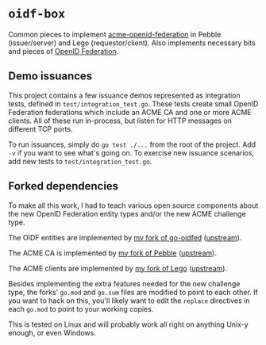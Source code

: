 # `oidf-box`

Common pieces to implement [acme-openid-federation][acmeopenid] in Pebble (issuer/server) and Lego
(requestor/client). Also implements necessary bits and pieces of [OpenID Federation][oidf].

## Demo issuances

This project contains a few issuance demos represented as integration tests, defined in
`test/integration_test.go`. These tests create small OpenID Federation federations which include an
ACME CA and one or more ACME clients. All of these run in-process, but listen for HTTP messages on
different TCP ports.

To run issuances, simply do `go test ./...` from the root of the project. Add `-v` if you want to
see what's going on. To exercise new issuance scenarios, add new tests to
`test/integration_test.go`.

## Forked dependencies

To make all this work, I had to teach various open source components about the new OpenID Federation
entity types and/or the new ACME challenge type.

The OIDF entities are implemented by [my fork of go-oidfed][timg-go-oidfed] ([upstream][go-oidfed]).

The ACME CA is implemented by [my fork of Pebble][timg-pebble] ([upstream][pebble]).

The ACME clients are implemented by [my fork of Lego][timg-lego] ([upstream][lego]).

Besides implementing the extra features needed for the new challenge type, the forks' `go.mod` and
`go.sum` files are modified to point to each other. If you want to hack on this, you'll likely want
to edit the `replace` directives in each `go.mod` to point to your working copies.

This is tested on Linux and will probably work all right on anything Unix-y enough, or even Windows.

[oidf]: https://openid.net/specs/openid-federation-1_0-41.html
[oidf-41]: https://openid.net/specs/openid-federation-1_0-41.html
[acmeopenid]: https://peppelinux.github.io/draft-demarco-acme-openid-federation/draft-demarco-acme-openid-federation.html
[timg-go-oidfed]: https://github.com/tgeoghegan/go-oidfed
[go-oidfed]: https://github.com/zachmann/go-oidfed
[timg-pebble]: https://github.com/tgeoghegan/pebble
[pebble]: https://github.com/letsencrypt/pebble
[timg-lego]: https://github.com/tgeoghegan/lego
[lego]: https://github.com/go-acme/lego
[acmeopenid-0573f04]: https://github.com/peppelinux/draft-demarco-acme-openid-federation/commit/0573f04f6a1fe50b01358abc3288dfff32a33c6c
